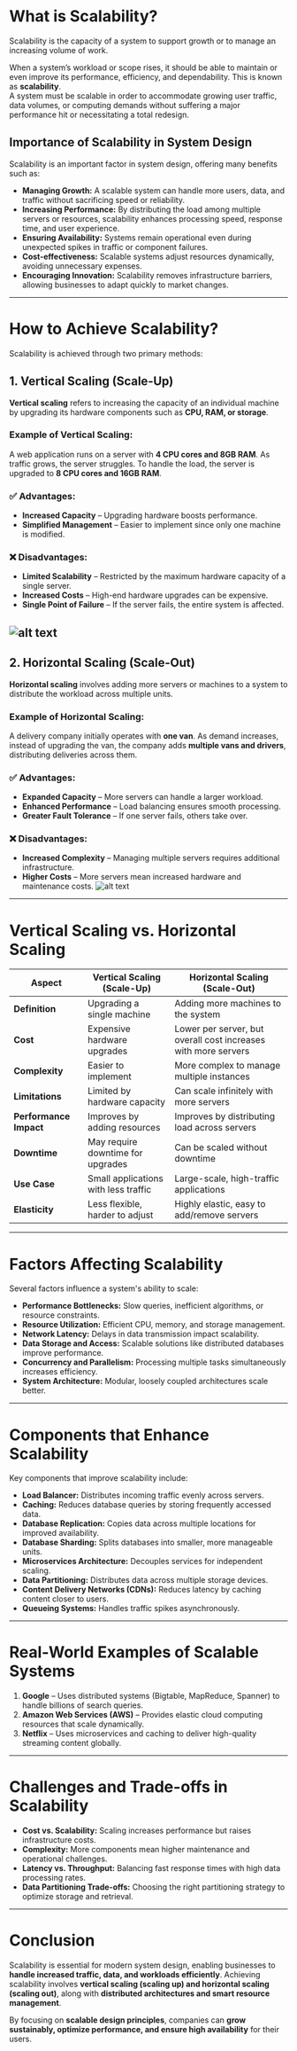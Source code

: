 # What is Scalability?

Scalability is the capacity of a system to support growth or to manage an increasing volume of work.

When a system’s workload or scope rises, it should be able to maintain or even improve its performance, efficiency, and dependability. This is known as **scalability**.  
A system must be scalable in order to accommodate growing user traffic, data volumes, or computing demands without suffering a major performance hit or necessitating a total redesign.

## Importance of Scalability in System Design

Scalability is an important factor in system design, offering many benefits such as:

- **Managing Growth:** A scalable system can handle more users, data, and traffic without sacrificing speed or reliability.
- **Increasing Performance:** By distributing the load among multiple servers or resources, scalability enhances processing speed, response time, and user experience.
- **Ensuring Availability:** Systems remain operational even during unexpected spikes in traffic or component failures.
- **Cost-effectiveness:** Scalable systems adjust resources dynamically, avoiding unnecessary expenses.
- **Encouraging Innovation:** Scalability removes infrastructure barriers, allowing businesses to adapt quickly to market changes.

---

# How to Achieve Scalability?

Scalability is achieved through two primary methods:

## 1. Vertical Scaling (Scale-Up)

**Vertical scaling** refers to increasing the capacity of an individual machine by upgrading its hardware components such as **CPU, RAM, or storage**.

### Example of Vertical Scaling:

A web application runs on a server with **4 CPU cores and 8GB RAM**. As traffic grows, the server struggles. To handle the load, the server is upgraded to **8 CPU cores and 16GB RAM**.

### ✅ Advantages:

- **Increased Capacity** – Upgrading hardware boosts performance.
- **Simplified Management** – Easier to implement since only one machine is modified.

### ❌ Disadvantages:

- **Limited Scalability** – Restricted by the maximum hardware capacity of a single server.
- **Increased Costs** – High-end hardware upgrades can be expensive.
- **Single Point of Failure** – If the server fails, the entire system is affected.

## ![alt text](./images/verticalScaling.png)

## 2. Horizontal Scaling (Scale-Out)

**Horizontal scaling** involves adding more servers or machines to a system to distribute the workload across multiple units.

### Example of Horizontal Scaling:

A delivery company initially operates with **one van**. As demand increases, instead of upgrading the van, the company adds **multiple vans and drivers**, distributing deliveries across them.

### ✅ Advantages:

- **Expanded Capacity** – More servers can handle a larger workload.
- **Enhanced Performance** – Load balancing ensures smooth processing.
- **Greater Fault Tolerance** – If one server fails, others take over.

### ❌ Disadvantages:

- **Increased Complexity** – Managing multiple servers requires additional infrastructure.
- **Higher Costs** – More servers mean increased hardware and maintenance costs.
  ![alt text](./images/horizontalScaling.png)

---

# Vertical Scaling vs. Horizontal Scaling

| **Aspect**             | **Vertical Scaling (Scale-Up)**      | **Horizontal Scaling (Scale-Out)**                             |
| ---------------------- | ------------------------------------ | -------------------------------------------------------------- |
| **Definition**         | Upgrading a single machine           | Adding more machines to the system                             |
| **Cost**               | Expensive hardware upgrades          | Lower per server, but overall cost increases with more servers |
| **Complexity**         | Easier to implement                  | More complex to manage multiple instances                      |
| **Limitations**        | Limited by hardware capacity         | Can scale infinitely with more servers                         |
| **Performance Impact** | Improves by adding resources         | Improves by distributing load across servers                   |
| **Downtime**           | May require downtime for upgrades    | Can be scaled without downtime                                 |
| **Use Case**           | Small applications with less traffic | Large-scale, high-traffic applications                         |
| **Elasticity**         | Less flexible, harder to adjust      | Highly elastic, easy to add/remove servers                     |

---

# Factors Affecting Scalability

Several factors influence a system's ability to scale:

- **Performance Bottlenecks:** Slow queries, inefficient algorithms, or resource constraints.
- **Resource Utilization:** Efficient CPU, memory, and storage management.
- **Network Latency:** Delays in data transmission impact scalability.
- **Data Storage and Access:** Scalable solutions like distributed databases improve performance.
- **Concurrency and Parallelism:** Processing multiple tasks simultaneously increases efficiency.
- **System Architecture:** Modular, loosely coupled architectures scale better.

---

# Components that Enhance Scalability

Key components that improve scalability include:

- **Load Balancer:** Distributes incoming traffic evenly across servers.
- **Caching:** Reduces database queries by storing frequently accessed data.
- **Database Replication:** Copies data across multiple locations for improved availability.
- **Database Sharding:** Splits databases into smaller, more manageable units.
- **Microservices Architecture:** Decouples services for independent scaling.
- **Data Partitioning:** Distributes data across multiple storage devices.
- **Content Delivery Networks (CDNs):** Reduces latency by caching content closer to users.
- **Queueing Systems:** Handles traffic spikes asynchronously.

---

# Real-World Examples of Scalable Systems

1. **Google** – Uses distributed systems (Bigtable, MapReduce, Spanner) to handle billions of search queries.
2. **Amazon Web Services (AWS)** – Provides elastic cloud computing resources that scale dynamically.
3. **Netflix** – Uses microservices and caching to deliver high-quality streaming content globally.

---

# Challenges and Trade-offs in Scalability

- **Cost vs. Scalability:** Scaling increases performance but raises infrastructure costs.
- **Complexity:** More components mean higher maintenance and operational challenges.
- **Latency vs. Throughput:** Balancing fast response times with high data processing rates.
- **Data Partitioning Trade-offs:** Choosing the right partitioning strategy to optimize storage and retrieval.

---

# Conclusion

Scalability is essential for modern system design, enabling businesses to **handle increased traffic, data, and workloads efficiently**. Achieving scalability involves **vertical scaling (scaling up) and horizontal scaling (scaling out)**, along with **distributed architectures and smart resource management**.

By focusing on **scalable design principles**, companies can **grow sustainably, optimize performance, and ensure high availability** for their users.
